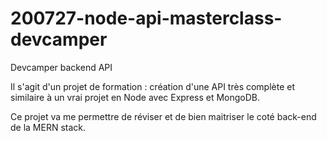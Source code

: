 # 200727-node-api-masterclass-devcamper
Devcamper backend API


Il s'agit d'un projet de formation : création d'une API très complète et similaire à un vrai projet en Node avec Express et MongoDB.

Ce projet va me permettre de réviser et de bien maitriser le coté back-end de la MERN stack.
